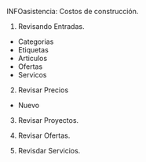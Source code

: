 INFOasistencia: Costos de construcción.
 
1. Revisando Entradas.
- Categorias
- Etiquetas
- Articulos
- Ofertas
- Servicos

2. Revisar Precios
- Nuevo

3. Revisar Proyectos.

4. Revisar Ofertas.

5. Revisdar Servicios.
     
